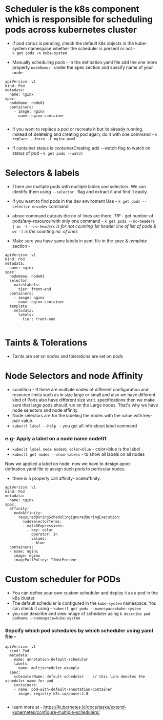 # Scheduler is the k8s component which is responsible for scheduling pods across kubernetes cluster

- If pod status is pending, check the default k8s objects in the kube-system namespace whether the scheduler is present or not -  
`k get pods -n kube-system`

- Manually scheduling pods - 
In the defination.yaml file add the one more property `nodeName: ` under the spec section and specify name of your node.
```
apiVersion: v1
kind: Pod
metadata:
  name: nginx 
spec:
  nodeName: node01
  containers:
    - image: nginx
      name: nginx-container
  
```

- If you want to replace a pod or recreate it but its already running, instead of deleteing and creating pod again, do it with one command - 
`k replace --force -f nginx.yaml`

- If container status is containerCreating add --watch flag to watch on status of pod - `k get pods --watch`


# Selectors & labels 

- There are multiple pods with multiple lables and selectors. We can identify them using `--selector ` flag and extract it and find it easily.

- If you want to find pods in the dev enviroment Use - `k get pods --selector env=dev` command

- above command outputs the no of lines are there. _TIP_ - get number of pods/any-resource with only one command - `k get pods --no-headers | wc -l`
*`--no-headers` is for not counting 1st header line of list of pods & `wc -l` is the counting no. of lines*

- Make sure you have same labels in yaml file in the _spec_ & _template_ section - 

```
apiVersion: v1
kind: Pod
metadata:
  name: nginx 
spec:
  nodeName: node01
  selector:
    matchlabels:
      tier: front-end
  containers:
    - image: nginx
      name: nginx-container
  template:
    metadata:
      labels:
        tier: front-end
  
```

# Taints & Tolerations
- Taints are set on _nodes_ and tolerations are set on _pods_


# Node Selectors and node Affinity
- condition - If there are multiple nodes of different configuration and resource limits such as in size large or small and also we have different kind of Pods also have different size w.r.t. specifications then we make sure that large pods should run on the Large nodes. That's why we have node selectors and node affinity. 
- Node selectors are for the labeling the nodes with the value with key-pair value.
- `kubectl label --help ` - you get all info about label command 
### e.g- Apply a label on a node name node01
- `kubeclt label node node01 color=blue` - color=blue is the label 
- `kubectl get nodes --show-labels` - to show all labels on all nodes

Now we applied a label on node. now we have to design apod-defination.yaml file to assign such pods to perticular nodes.

- there is a property call affinity- nodeaffinity.

```
apiVersion: v1
kind: Pod
metadata:
  name: nginx
spec:
  affinity:
    nodeAffinity:
      requiredDuringSchedulingIgnoredDuringExecution:
        nodeSelectorTerms:
        - matchExpressions:
          - key: color
            operator: In
            values:
            - blue            
  containers:
  - name: nginx
    image: nginx
    imagePullPolicy: IfNotPresent
```

# Custom scheduler for PODs
- You can define your own custom scheduler and deploy it as a pod in the k8s cluster.
- The default scheduler is configured in the `kube-system` namespace. You can check it using - `kubectl get pods --namespace=kube-system`
- you can describe and view image of scheduler using `k describe pod podname --namespace=kube-system`

### Sepcify which pod schedules by which scheduler using yaml file - 
```
apiVersion: v1
  kind: Pod
  metadata:
    name: annotation-default-scheduler
    labels:
      name: multischeduler-example
  spec:
    schedulerName: default-scheduler    // this line denotes the scheduler name for pod
    containers:
    - name: pod-with-default-annotation-container
      image: registry.k8s.io/pause:2.0
  
```
- learn more at - https://kubernetes.io/docs/tasks/extend-kubernetes/configure-multiple-schedulers/
